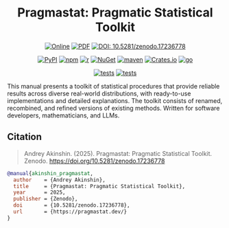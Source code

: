 <div align="center">

# Pragmastat: Pragmatic Statistical Toolkit

[![Online](https://img.shields.io/github/v/release/AndreyAkinshin/pragmastat?label=online&color=0072B2)](https://pragmastat.dev)
[![PDF](https://img.shields.io/github/v/release/AndreyAkinshin/pragmastat?label=pdf&color=0072B2)](https://pragmastat.dev/pragmastat.pdf)
[![DOI: 10.5281/zenodo.17236778](https://zenodo.org/badge/doi/10.5281/zenodo.17236778.svg?color=0072B2)](https://doi.org/10.5281/zenodo.17236778)

[![PyPI](https://img.shields.io/pypi/v/pragmastat?color=009E73)](https://pypi.org/project/pragmastat/)
[![npm](https://img.shields.io/npm/v/pragmastat?color=009E73)](https://www.npmjs.com/package/pragmastat)
[![r](https://img.shields.io/github/v/release/AndreyAkinshin/pragmastat?display_name=tag&label=r&color=009E73)](https://pragmastat.dev/#r)
[![NuGet](https://img.shields.io/nuget/v/Pragmastat?color=009E73)](https://www.nuget.org/packages/Pragmastat/)
[![maven](https://img.shields.io/maven-central/v/dev.pragmastat/pragmastat?label=maven&color=009E73)](https://central.sonatype.com/artifact/dev.pragmastat/pragmastat)
[![Crates.io](https://img.shields.io/crates/v/pragmastat.svg?color=009E73)](https://crates.io/crates/pragmastat)
[![go](https://img.shields.io/github/v/release/AndreyAkinshin/pragmastat?display_name=tag&label=go&color=009E73)](https://pkg.go.dev/github.com/AndreyAkinshin/pragmastat/go/v3)

[![tests](https://img.shields.io/badge/tests-CC79A7)](./tests)
[![tests](https://img.shields.io/badge/simulations-CC79A7)](./simulations)

</div>

This manual presents a toolkit of statistical procedures that
  provide reliable results across diverse real-world distributions,
  with ready-to-use implementations and detailed explanations.
The toolkit consists of renamed, recombined, and refined versions of existing methods.
Written for software developers, mathematicians, and LLMs.

## Citation

> Andrey Akinshin. (2025). Pragmastat: Pragmatic Statistical Toolkit. Zenodo. https://doi.org/10.5281/zenodo.17236778

```bib
@manual{akinshin_pragmastat,
  author    = {Andrey Akinshin},
  title     = {Pragmastat: Pragmatic Statistical Toolkit},
  year      = 2025,
  publisher = {Zenodo},
  doi       = {10.5281/zenodo.17236778},
  url       = {https://pragmastat.dev/}
}
```